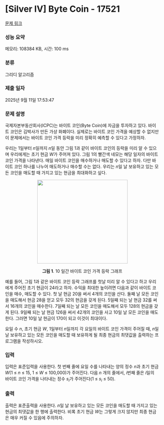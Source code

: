 # [Silver IV] Byte Coin - 17521 

[문제 링크](https://www.acmicpc.net/problem/17521) 

### 성능 요약

메모리: 108384 KB, 시간: 100 ms

### 분류

그리디 알고리즘

### 제출 일자

2025년 9월 11일 17:53:47

### 문제 설명

<p>국제자본부동산회사(ICPC)는 바이트 코인(Byte Coin)에 자금을 투자하고 있다. 바이트 코인은 김박사가 만든 가상 화폐이다. 실제로는 바이트 코인 가격을 예상할 수 없지만 이 문제에서는 바이트 코인 가격 등락을 미리 정확히 예측할 수 있다고 가정하자.</p>

<p>우리는 1일부터 <em>n</em>일까지 <em>n</em>일 동안 그림 1과 같이 바이트 코인의 등락을 미리 알 수 있으며 우리에게는 초기 현금 <em>W</em>가 주어져 있다. 그림 1의 빨간색 네모는 해당 일자의 바이트 코인 가격을 나타낸다. 매일 바이트 코인을 매수하거나 매도할 수 있다고 하자. 다만 바이트 코인 하나를 나누어 매도하거나 매수할 수는 없다. 우리는 <em>n</em>일 날 보유하고 있는 모든 코인을 매도할 때 가지고 있는 현금을 최대화하고 싶다. </p>

<p style="text-align: center;"><img alt="" src="https://upload.acmicpc.net/4e5dc721-dfbb-4054-a545-713eee3137be/-/preview/" style="width: 295px; height: 273px;"></p>

<p style="text-align: center;"><strong>그림 1</strong>. 10 일간 바이트 코인 가격 등락 그래프</p>

<p>예를 들어, 그림 1과 같은 바이트 코인 등락 그래프를 첫날 미리 알 수 있다고 하고 우리에게 주어진 초기 현금이 24라고 하자. 수익을 최대한 높이려면 다음과 같이 바이트 코인을 매수, 매도할 수 있다. 첫 날 현금 20을 써서 4개의 코인을 산다. 둘째 날 모든 코인을 매도해서 현금 28을 얻고 모두 32의 현금을 갖게 된다. 5일째 되는 날 현금 32를 써서 16개의 코인을 매수한다. 7일째 되는 날 모든 코인을 매도해서 모두 128의 현금을 갖게 된다. 9일째 되는 날 현금 126을 써서 42개의 코인을 사고 10일 날 모든 코인을 매도한다. 그러면 10일 날 현금이 170이 되고 이것이 최대이다.</p>

<p>요일 수 <em>n</em>, 초기 현금 <em>W</em>, 1일부터 <em>n</em>일까지 각 요일의 바이트 코인 가격이 주어질 때, <em>n</em>일 날 보유하고 있는 모든 코인을 매도할 때 보유하게 될 최종 현금의 최댓값을 출력하는 프로그램을 작성하시오.</p>

### 입력 

 <p>입력은 표준입력을 사용한다. 첫 번째 줄에 요일 수를 나타내는 양의 정수 <em>n</em>과 초기 현금 <em>W</em>(1 ≤ <em>n</em> ≤ 15, 1 ≤ <em>W</em> ≤ 100,000)가 주어진다. 다음 <em>n</em> 개의 줄에서, <em>i</em>번째 줄은 <em>i</em>일의 바이트 코인 가격을 나타내는 정수 <em>s<sub>i</sub></em>가 주어진다(1 ≤ <em>s<sub>i</sub></em> ≤ 50).</p>

### 출력 

 <p>출력은 표준출력을 사용한다. <em>n</em>일 날 보유하고 있는 모든 코인을 매도할 때 가지고 있는 현금의 최댓값을 한 행에 출력한다. 비록 초기 현금 <em>W</em>는 그렇게 크지 않지만 최종 현금은 매우 커질 수 있음에 주의하자.</p>

